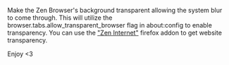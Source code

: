 
Make the Zen Browser's background transparent allowing the system blur to come through. 
This will utilize the browser.tabs.allow_transparent_browser flag in about:config to enable transparency. You can use the ["Zen Internet"](https://addons.mozilla.org/en-US/firefox/addon/zen-internet/) firefox addon to get website transparency. 

Enjoy <3